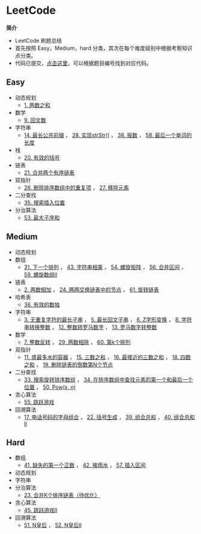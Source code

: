 # LeetCode
**简介**<br>
* LeetCode 刷题总结
* 首先按照 Easy，Medium，hard 分类，其次在每个难度级别中根据考察知识点分类。
* 代码已提交，[点击这里](https://github.com/superxinxin/myLeetCode/tree/master/src/leetCode)，可以根据题目编号找到对应代码。
## Easy
* 动态规划
  * [1. 两数之和](https://leetcode-cn.com/problems/two-sum/)
* 数学
  * [9. 回文数](https://leetcode-cn.com/problems/palindrome-number/)
* 字符串
  * [14. 最长公共前缀](https://leetcode-cn.com/problems/longest-common-prefix/)
  ， [28. 实现strStr()](https://leetcode-cn.com/problems/implement-strstr/)
  ， [38. 报数](https://leetcode-cn.com/problems/count-and-say/)
  ， [58. 最后一个单词的长度](https://leetcode-cn.com/problems/length-of-last-word/)
* 栈
  * [20. 有效的括号](https://leetcode-cn.com/problems/valid-parentheses/)
* 链表
  * [21. 合并两个有序链表](https://leetcode-cn.com/problems/merge-two-sorted-lists/)
* 双指针
  * [26. 删除排序数组中的重复项](https://leetcode-cn.com/problems/remove-duplicates-from-sorted-array/)
  ， [27. 移除元素](https://leetcode-cn.com/problems/remove-element/)
* 二分查找
  * [35. 搜索插入位置](https://leetcode-cn.com/problems/search-insert-position/)
* 分治算法
  * [53. 最大子序和](https://leetcode-cn.com/problems/maximum-subarray/)
## Medium
* 动态规划
* 数组
  * [31. 下一个排列](https://leetcode-cn.com/problems/next-permutation/)
  ， [43. 字符串相乘](https://leetcode-cn.com/problems/multiply-strings/)
  ， [54. 螺旋矩阵](https://leetcode-cn.com/problems/spiral-matrix/)
  ， [56. 合并区间](https://leetcode-cn.com/problems/merge-intervals/)
  ， [59. 螺旋数组II](https://leetcode-cn.com/problems/spiral-matrix-ii/)
* 链表
  * [2. 两数相加](https://leetcode-cn.com/problems/add-two-numbers/)
  ， [24. 两两交换链表中的节点](https://leetcode-cn.com/problems/swap-nodes-in-pairs/)
  ， [61. 旋转链表](https://leetcode-cn.com/problems/rotate-list/)
* 哈希表
  * [36. 有效的数独](https://leetcode-cn.com/problems/valid-sudoku/)
* 字符串
  * [3. 无重复字符的最长子串](https://leetcode-cn.com/problems/longest-substring-without-repeating-characters/)
  ， [5. 最长回文子串](https://leetcode-cn.com/problems/longest-palindromic-substring/)
  ， [6. Z字形变换](https://leetcode-cn.com/problems/zigzag-conversion/)
  ， [8. 字符串转换整数](https://leetcode-cn.com/problems/string-to-integer-atoi/)
  ， [12. 整数转罗马数字](https://leetcode-cn.com/problems/integer-to-roman/)
  ， [13. 罗马数字转整数](https://leetcode-cn.com/problems/roman-to-integer/)
* 数学
  * [7. 整数反转](https://leetcode-cn.com/problems/reverse-integer/)
  ， [29. 两数相除](https://leetcode-cn.com/problems/divide-two-integers/)
  ， [60. 第k个排列](https://leetcode-cn.com/problems/permutation-sequence/)
* 双指针
  * [11. 盛最多水的容器](https://leetcode-cn.com/problems/container-with-most-water/)
  ， [15. 三数之和](https://leetcode-cn.com/problems/3sum/)
  ， [16. 最接近的三数之和](https://leetcode-cn.com/problems/3sum-closest/)
  ， [18. 四数之和](https://leetcode-cn.com/problems/4sum/)
  ， [19. 删除链表的倒数第N个节点](https://leetcode-cn.com/problems/remove-nth-node-from-end-of-list/)
* 二分查找
  * [33. 搜索旋转排序数组](https://leetcode-cn.com/problems/search-in-rotated-sorted-array/)
  ， [34. 在排序数组中查找元素的第一个和最后一个位置](https://leetcode-cn.com/problems/find-first-and-last-position-of-element-in-sorted-array/)
  ， [50. Pow(x, n)](https://leetcode-cn.com/problems/powx-n/)
* 贪心算法
  * [55. 跳跃游戏](https://leetcode-cn.com/problems/jump-game/)
* 回溯算法
  * [17. 电话号码的字母组合](https://leetcode-cn.com/problems/letter-combinations-of-a-phone-number/)
  ， [22. 括号生成](https://leetcode-cn.com/problems/generate-parentheses/)
  ， [39. 组合总和](https://leetcode-cn.com/problems/combination-sum/)
  ， [40. 组合总和II](https://leetcode-cn.com/problems/combination-sum-ii/)

## Hard
* 数组
  * [41. 缺失的第一个正数](https://leetcode-cn.com/problems/first-missing-positive/)
  ， [42. 接雨水](https://leetcode-cn.com/problems/trapping-rain-water/)
  ， [57. 插入区间](https://leetcode-cn.com/problems/insert-interval/)
* 动态规划
* 字符串
* 分治算法
  * [23. 合并K个排序链表（待优化）](https://leetcode-cn.com/problems/merge-k-sorted-lists/)
* 贪心算法
  * [45. 跳跃游戏II](https://leetcode-cn.com/problems/jump-game-ii/)
* 回溯算法
  * [51. N皇后](https://leetcode-cn.com/problems/n-queens/)
  ， [52. N皇后II](https://leetcode-cn.com/problems/n-queens-ii/)
